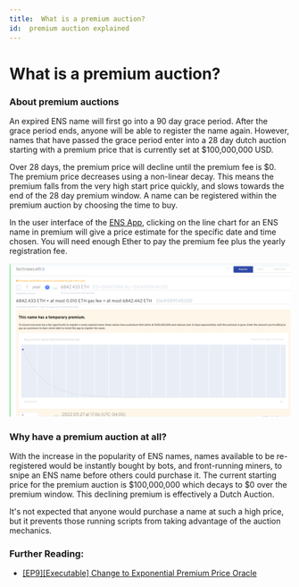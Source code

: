 ```yaml
---
title:  What is a premium auction?
id:  premium auction explained
---
```


# What is a premium auction?

### About premium auctions

An expired ENS name will first go into a 90 day grace period. After the grace period ends, anyone will be able to register the name again. However, names that have passed the grace period enter into a 28 day dutch auction starting with a premium price that is currently set at $100,000,000 USD.

Over 28 days, the premium price will decline until the premium fee is $0. The premium price decreases using a non-linear decay. This means the premium falls from the very high start price quickly, and slows towards the end of the 28 day premium window. A name can be registered within the premium auction by choosing the time to buy.

In the user interface of the [ENS App](https://app.ens.domains), clicking on the line chart for an ENS name in premium will give a price estimate for the specific date and time chosen. You will need enough Ether to pay the premium fee plus the yearly registration fee.

![Manager app displaying premium decay.](./img/premium-auction-1.png "Chart of premium decay period.")

### Why have a premium auction at all?

With the increase in the popularity of ENS names, names available to be re-registered would be instantly bought by bots, and front-running miners, to snipe an ENS name before others could purchase it.
The current starting price for the premium auction is $100,000,000 which decays to $0 over the premium window. This declining premium is effectively a Dutch Auction.

It's not expected that anyone would purchase a name at such a high price, but it prevents those running scripts from taking advantage of the auction mechanics.

### Further Reading:

* [\[EP9\]\[Executable\] Change to Exponential Premium Price Oracle](https://docs.ens.domains/v/governance/governance-proposals/ep9-executable-change-to-exponential-premium-price-oracle)
